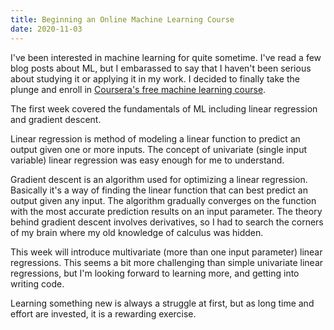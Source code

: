 ```yaml
---
title: Beginning an Online Machine Learning Course
date: 2020-11-03
---
```


I've been interested in machine learning for quite sometime. I've read a few
blog posts about <abbr>ML</abbr>, but I embarassed to say that I haven't been serious about
studying it or applying it in my work. I decided to finally take the plunge and
enroll in [Coursera's free machine learning course](https://www.coursera.org/learn/machine-learning?).

The first week covered the fundamentals of <abbr>ML</abbr> including
linear regression and gradient descent.

Linear regression is method of modeling a linear function to predict an output
given one or more inputs.
The concept of univariate (single input variable) linear regression was easy
enough for me to understand.

Gradient descent is an algorithm used for optimizing a linear
regression. Basically it's a way of finding the linear function that can best
predict an output given any input. The algorithm gradually converges on the
function with the most accurate prediction results on an input parameter.
The theory behind gradient descent involves derivatives, so I had to search 
the corners of my brain where my old knowledge of calculus was hidden.

This week will introduce multivariate (more than one input parameter) linear
regressions. This seems a bit more challenging than simple univariate linear
regressions, but I'm looking forward to learning more, and getting into writing code.

Learning something new is always a struggle at first, but as long time and
effort are invested, it is a rewarding exercise. 
